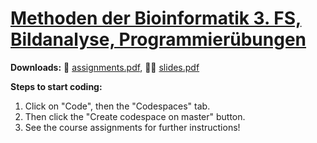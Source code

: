 # [Methoden der Bioinformatik 3. FS,<br>Bildanalyse, Programmierübungen]()

**Downloads:**
📝&nbsp;[assignments.pdf](https://bmcv.github.io/mobi-fs3-python/current/assignments.pdf),
👨‍🏫&nbsp;[slides.pdf](https://bmcv.github.io/mobi-fs3-python/current/slides.pdf)

**Steps to start coding:**
1. Click on "Code", then the "Codespaces" tab.
2. Then click the "Create codespace on master" button.
3. See the course assignments for further instructions!
